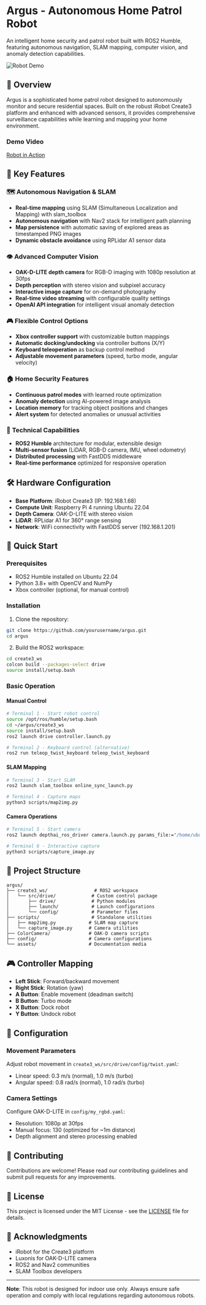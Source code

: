 # Argus - Autonomous Home Patrol Robot

An intelligent home security and patrol robot built with ROS2 Humble, featuring autonomous navigation, SLAM mapping, computer vision, and anomaly detection capabilities.

![Robot Demo](assets/IMG_0464.JPG)

## 🤖 Overview

Argus is a sophisticated home patrol robot designed to autonomously monitor and secure residential spaces. Built on the robust iRobot Create3 platform and enhanced with advanced sensors, it provides comprehensive surveillance capabilities while learning and mapping your home environment.

### Demo Video
[Robot in Action](assets/IMG_0462.mov)

## 🎯 Key Features

### 🗺️ **Autonomous Navigation & SLAM**
- **Real-time mapping** using SLAM (Simultaneous Localization and Mapping) with slam_toolbox
- **Autonomous navigation** with Nav2 stack for intelligent path planning
- **Map persistence** with automatic saving of explored areas as timestamped PNG images
- **Dynamic obstacle avoidance** using RPLidar A1 sensor data

### 👁️ **Advanced Computer Vision**
- **OAK-D-LITE depth camera** for RGB-D imaging with 1080p resolution at 30fps
- **Depth perception** with stereo vision and subpixel accuracy
- **Interactive image capture** for on-demand photography
- **Real-time video streaming** with configurable quality settings
- **OpenAI API integration** for intelligent visual anomaly detection

### 🎮 **Flexible Control Options**
- **Xbox controller support** with customizable button mappings
- **Automatic docking/undocking** via controller buttons (X/Y)
- **Keyboard teleoperation** as backup control method
- **Adjustable movement parameters** (speed, turbo mode, angular velocity)

### 🏠 **Home Security Features**
- **Continuous patrol modes** with learned route optimization
- **Anomaly detection** using AI-powered image analysis
- **Location memory** for tracking object positions and changes
- **Alert system** for detected anomalies or unusual activities

### 🔧 **Technical Capabilities**
- **ROS2 Humble** architecture for modular, extensible design
- **Multi-sensor fusion** (LiDAR, RGB-D camera, IMU, wheel odometry)
- **Distributed processing** with FastDDS middleware
- **Real-time performance** optimized for responsive operation

## 🛠️ Hardware Configuration

- **Base Platform**: iRobot Create3 (IP: 192.168.1.68)
- **Compute Unit**: Raspberry Pi 4 running Ubuntu 22.04
- **Depth Camera**: OAK-D-LITE with stereo vision
- **LiDAR**: RPLidar A1 for 360° range sensing
- **Network**: WiFi connectivity with FastDDS server (192.168.1.201)

## 🚀 Quick Start

### Prerequisites
- ROS2 Humble installed on Ubuntu 22.04
- Python 3.8+ with OpenCV and NumPy
- Xbox controller (optional, for manual control)

### Installation
1. Clone the repository:
```bash
git clone https://github.com/yourusername/argus.git
cd argus
```

2. Build the ROS2 workspace:
```bash
cd create3_ws
colcon build --packages-select drive
source install/setup.bash
```

### Basic Operation

#### Manual Control
```bash
# Terminal 1 - Start robot control
source /opt/ros/humble/setup.bash 
cd ~/argus/create3_ws
source install/setup.bash
ros2 launch drive controller.launch.py

# Terminal 2 - Keyboard control (alternative)
ros2 run teleop_twist_keyboard teleop_twist_keyboard
```

#### SLAM Mapping
```bash
# Terminal 3 - Start SLAM
ros2 launch slam_toolbox online_sync_launch.py

# Terminal 4 - Capture maps
python3 scripts/map2img.py
```

#### Camera Operations
```bash
# Terminal 5 - Start camera
ros2 launch depthai_ros_driver camera.launch.py params_file:="/home/ubuntu/config/my_rgbd.yaml"

# Terminal 6 - Interactive capture
python3 scripts/capture_image.py
```

## 📁 Project Structure

```
argus/
├── create3_ws/                 # ROS2 workspace
│   └── src/drive/             # Custom control package
│       ├── drive/             # Python modules
│       ├── launch/            # Launch configurations
│       └── config/            # Parameter files
├── scripts/                   # Standalone utilities
│   ├── map2img.py            # SLAM map capture
│   └── capture_image.py      # Camera utilities
├── ColorCamera/              # OAK-D camera scripts
├── config/                   # Camera configurations
└── assets/                   # Documentation media
```

## 🎮 Controller Mapping

- **Left Stick**: Forward/backward movement
- **Right Stick**: Rotation (yaw)
- **A Button**: Enable movement (deadman switch)
- **B Button**: Turbo mode
- **X Button**: Dock robot
- **Y Button**: Undock robot

## 🔧 Configuration

### Movement Parameters
Adjust robot movement in `create3_ws/src/drive/config/twist.yaml`:
- Linear speed: 0.3 m/s (normal), 1.0 m/s (turbo)
- Angular speed: 0.8 rad/s (normal), 1.0 rad/s (turbo)

### Camera Settings
Configure OAK-D-LITE in `config/my_rgbd.yaml`:
- Resolution: 1080p at 30fps
- Manual focus: 130 (optimized for ~1m distance)
- Depth alignment and stereo processing enabled

## 🤝 Contributing

Contributions are welcome! Please read our contributing guidelines and submit pull requests for any improvements.

## 📄 License

This project is licensed under the MIT License - see the [LICENSE](LICENSE) file for details.

## 🙏 Acknowledgments

- iRobot for the Create3 platform
- Luxonis for OAK-D-LITE camera
- ROS2 and Nav2 communities
- SLAM Toolbox developers

---

**Note**: This robot is designed for indoor use only. Always ensure safe operation and comply with local regulations regarding autonomous robots.